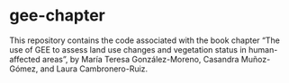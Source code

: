 # gee-chapter
This repository contains the code associated with the book chapter “The use of GEE to assess land use changes and vegetation status in human-affected areas”, by María Teresa González-Moreno, Casandra Muñoz-Gómez, and Laura Cambronero-Ruiz.
